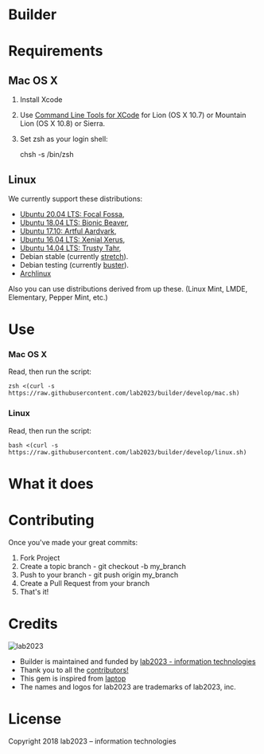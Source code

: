 # Builder

# Requirements

## Mac OS X

1) Install Xcode

2) Use [Command Line Tools for XCode](https://developer.apple.com/downloads/index.action) for Lion (OS X 10.7) or Mountain Lion (OS X 10.8) or Sierra.

3) Set zsh as your login shell:

    chsh -s /bin/zsh

## Linux

We currently support these distributions:

* [Ubuntu 20.04 LTS: Focal Fossa](https://wiki.ubuntu.com/FocalFossa/ReleaseNotes),
* [Ubuntu 18.04 LTS: Bionic Beaver](https://wiki.ubuntu.com/BionicBeaver/ReleaseNotes),
* [Ubuntu 17.10: Artful Aardvark](https://wiki.ubuntu.com/ArtfulAardvark/ReleaseNotes),
* [Ubuntu 16.04 LTS: Xenial Xerus](https://wiki.ubuntu.com/XenialXerus/ReleaseNotes),
* [Ubuntu 14.04 LTS: Trusty Tahr](https://wiki.ubuntu.com/TrustyTahr/ReleaseNotes),
* Debian stable (currently [stretch](http://www.debian.org/releases/stable/)).
* Debian testing (currently [buster](http://www.debian.org/releases/testing/)).
* [Archlinux](https://www.archlinux.org/)

Also you can use distributions derived from up these. (Linux Mint, LMDE, Elementary, Pepper Mint, etc.)

# Use

### Mac OS X

Read, then run the script:

    zsh <(curl -s https://raw.githubusercontent.com/lab2023/builder/develop/mac.sh)

### Linux

Read, then run the script:

    bash <(curl -s https://raw.githubusercontent.com/lab2023/builder/develop/linux.sh)

# What it does

# Contributing

Once you've made your great commits:

1. Fork Project
2. Create a topic branch - git checkout -b my_branch
3. Push to your branch - git push origin my_branch
4. Create a Pull Request from your branch
5. That's it!

# Credits

![lab2023](http://lab2023.com/assets/images/named-logo.png)

- Builder is maintained and funded by [lab2023 - information technologies](http://lab2023.com/)
- Thank you to all the [contributors!](../../graphs/contributors)
- This gem is inspired from [laptop](https://github.com/thoughtbot/laptop)
- The names and logos for lab2023 are trademarks of lab2023, inc.

# License

Copyright 2018 lab2023 – information technologies
